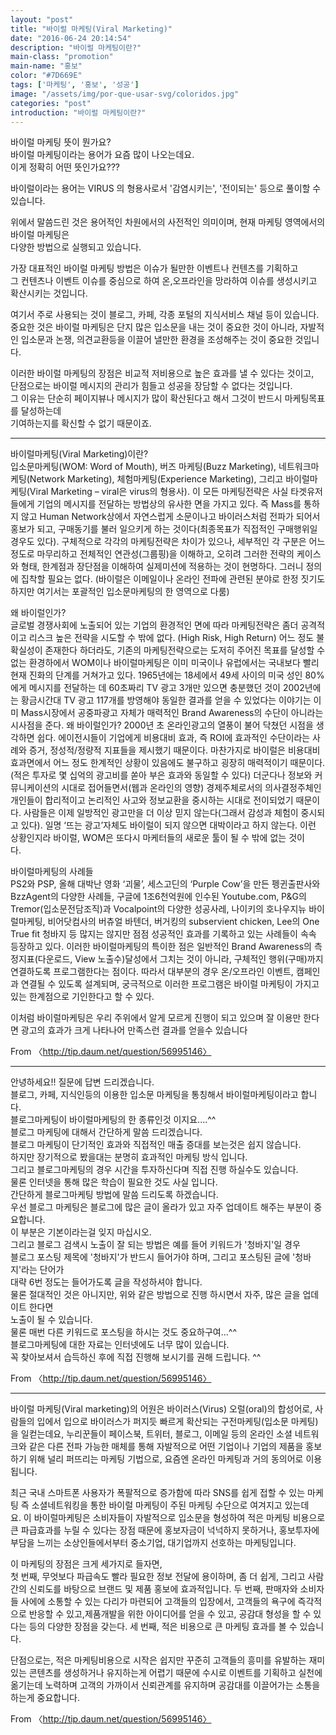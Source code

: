```yaml
---
layout: "post"
title: "바이럴 마케팅(Viral Marketing)"
date: "2016-06-24 20:14:54"
description: "바이럴 마케팅이란?"
main-class: "promotion"
main-name: "홍보"
color: "#7D669E"
tags: ['마케팅', '홍보', '성공']
image: "/assets/img/por-que-usar-svg/coloridos.jpg"
categories: "post"
introduction: "바이럴 마케팅이란?"
---
```


바이럴 마케팅 뜻이 뭔가요?  
바이럴 마케팅이라는 용어가 요즘 많이 나오는데요.  
이게 정확히 어떤 뜻인가요???





바이럴이라는 용어는 VIRUS 의 형용사로서 '감염시키는', '전이되는' 등으로 풀이할 수 있습니다.

위에서 말씀드린 것은 용어적인 차원에서의 사전적인 의미이며, 현재 마케팅 영역에서의 바이럴 마케팅은  
다양한 방법으로 실행되고 있습니다.

  
가장 대표적인 바이럴 마케팅 방법은 이슈가 될만한 이벤트나 컨텐츠를 기획하고  
그 컨텐츠나 이벤트 이슈를 중심으로 하여 온,오프라인을 망라하여 이슈를 생성시키고  
확산시키는 것입니다.

  
여기서 주로 사용되는 것이 블로그, 카페, 각종 포털의 지식서비스 채널 등이 있습니다.  
중요한 것은 바이럴 마케팅은 단지 많은 입소문을 내는 것이 중요한 것이 아니라, 자발적인 입소문과 논쟁, 의견교환등을 이끌어 낼만한 환경을 조성해주는 것이 중요한 것입니다.

  
이러한 바이럴 마케팅의 장점은 비교적 저비용으로 높은 효과를 낼 수 있다는 것이고,  
단점으로는 바이럴 메시지의 관리가 힘들고 성공을 장담할 수 없다는 것입니다.  
그 이유는 단순히 페이지뷰나 메시지가 많이 확산된다고 해서 그것이 반드시 마케팅목표를 달성하는데  
기여하는지를 확신할 수 없기 때문이죠.



-----------------------------------------------------------------  
바이럴마케팅(Viral Marketing)이란?  
입소문마케팅(WOM: Word of Mouth), 버즈 마케팅(Buzz Marketing), 네트워크마케팅(Network Marketing), 체험마케팅(Experience Marketing), 그리고 바이럴마케팅(Viral Marketing – viral은 virus의 형용사). 이 모든 마케팅전략은 사실 타겟유저들에게 기업의 메시지를 전달하는 방법상의 유사한 면을 가지고 있다. 즉 Mass를 통하지 않고 Human Network상에서 자연스럽게 소문이나고 바이러스처럼 전파가 되어서 홍보가 되고, 구매동기를 불러 일으키게 하는 것이다(최종목표가 직접적인 구매행위일 경우도 있다). 구체적으로 각각의 마케팅전략은 차이가 있으나, 세부적인 각 구분은 어느 정도로 마무리하고 전체적인 연관성(그룹핑)을 이해하고, 오히려 그러한 전략의 케이스와 형태, 한계점과 장단점을 이해하여 실제미션에 적용하는 것이 현명하다. 그러니 정의에 집착할 필요는 없다. (바이럴은 이메일이나 온라인 전파에 관련된 분야로 한정 짓기도 하지만 여기서는 포괄적인 입소문마케팅의 한 영역으로 다룸)

왜 바이럴인가?  
글로벌 경쟁사회에 노출되어 있는 기업의 환경적인 면에 따라 마케팅전략은 좀더 공격적이고 리스크 높은 전략을 시도할 수 밖에 없다. (High Risk, High Return) 어느 정도 불확실성이 존재한다 하더라도, 기존의 마케팅전략으로는 도저히 주어진 목표를 달성할 수 없는 환경하에서 WOM이나 바이럴마케팅은 이미 미국이나 유럽에서는 국내보다 빨리 현재 진화의 단계를 거쳐가고 있다. 1965년에는 18세에서 49세 사이의 미국 성인 80%에게 메시지를 전달하는 데 60초짜리 TV 광고 3개만 있으면 충분했던 것이 2002년에는 황금시간대 TV 광고 117개를 방영해야 동일한 결과를 얻을 수 있었다는 이야기는 이미 Mass시장에서 공중파광고 자체가 매력적인 Brand Awareness의 수단이 아니라는 시사점을 준다. 왜 바이럴인가? 2000년 초 온라인광고의 열풍이 불어 닥쳤던 시점을 생각하면 쉽다. 에이전시들이 기업에게 비용대비 효과, 즉 ROI에 효과적인 수단이라는 사례와 증거, 정성적/정량적 지표들을 제시했기 때문이다. 마찬가지로 바이럴은 비용대비 효과면에서 어느 정도 한계적인 상황이 있음에도 불구하고 굉장히 매력적이기 때문이다. (적은 투자로 몇 십억의 광고비를 쏟아 부은 효과와 동일할 수 있다) 더군다나 정보와 커뮤니케이션의 시대로 접어들면서(웹과 온라인의 영향) 경제주체로서의 의사결정주체인 개인들이 합리적이고 논리적인 사고와 정보교환을 중시하는 시대로 전이되었기 때문이다. 사람들은 이제 일방적인 광고만을 더 이상 믿지 않는다(그래서 감성과 체험이 중시되고 있다). 일명 ‘뜨는 광고’자체도 바이럴이 되지 않으면 대박이라고 하지 않는다. 이런 상황인지라 바이럴, WOM은 또다시 마케터들의 새로운 툴이 될 수 밖에 없는 것이다.                                 

바이럴마케팅의 사례들  
PS2와 PSP, 올해 대박난 영화 ‘괴물’, 세스고딘의 ‘Purple Cow’을 만든 펭귄출판사와 BzzAgent의 다양한 사례들, 구글에 1조6천억원에 인수된 Youtube.com, P&G의 Tremor(입소문전담조직)과 Vocalpoint의 다양한 성공사레, 나이키의 호나우지뉴 바이럴마케팅, 비어닷컴사의 버츄얼 바텐더, 버거킹의 subservient chicken, Lee의 One True fit 청바지 등 많지는 않지만 점점 성공적인 효과를 기록하고 있는 사례들이 속속 등장하고 있다. 이러한 바이럴마케팅의 특이한 점은 일반적인 Brand Awareness의 측정지표(다운로드, View 노출수)달성에서 그치는 것이 아니라, 구체적인 행위(구매)까지 연결하도록 프로그램한다는 점이다. 따라서 대부분의 경우 온/오프라인 이벤트, 캠페인과 연결될 수 있도록 설계되며, 궁극적으로 이러한 프로그램은 바이럴 마케팅이 가지고 있는 한계점으로 기인한다고 할 수 있다.

이처럼 바이럴마케팅은 우리 주위에서 알게 모르게 진행이 되고 있으며 잘 이용만 한다면 광고의 효과가 크게 나타나어 만족스런 결과를 얻을수 있습니다

From 〈http://tip.daum.net/question/56995146〉 

----------------------------------------------------------------  
안녕하세요!! 질문에 답변 드리겠습니다.  
블로그, 카페, 지식인등의 이용한 입소문 마케팅을 통칭해서 바이럴마케팅이라고 합니다.  
블로그마케팅이 바이럴마케팅의 한 종류인것 이지요....^^  
블로그 마케팅에 대해서 간단하게 말씀 드리겠습니다.  
블로그 마케팅이 단기적인 효과와 직접적인 매출 증대를 보는것은 쉽지 않습니다.  
하지만 장기적으로 봤을대는 분명히 효과적인 마케팅 방식 입니다.  
그리고 블로그마케팅의 경우 시간을 투자하신다며 직접 진행 하실수도 있습니다.  
물론 인터넷을 통해 많은 학습이 필요한 것도 사실 입니다.  
간단하게 블로그마케팅 방법에 말씀 드리도록 하겠습니다.  
우선 블로그 마케팅은 블로그에 많은 글이 올라가 있고 자주 업데이트 해주는 부분이 중요합니다.  
이 부분은 기본이라는걸 잊지 마십시오.  
그리고 블로그 검색시 노출이 잘 되는 방법은 예를 들어 키워드가 '청바지'일 경우  
블로그 포스팅 제목에 '청바지'가 반드시 들어가야 하며, 그리고 포스팅된 글에 '청바지'라는 단어가  
대략 6번 정도는 들어가도록 글을 작성하셔야 합니다.  
물론 절대적인 것은 아니지만, 위와 같은 방법으로 진행 하시면서 자주, 많은 글을 업데이트 한다면  
노출이 될 수 있습니다.  
물론 매번 다른 키워드로 포스팅을 하시는 것도 중요하구여...^^  
블로그마케팅에 대한 자료는 인터넷에도 너무 많이 있습니다.  
꼭 찾아보셔서 습득하신 후에 직접 진행해 보시기를 권해 드립니다. ^^

From 〈http://tip.daum.net/question/56995146〉 

-------------------------------------------------------------------  
바이럴 마케팅(Viral marketing)의 어원은 바이러스(Virus) 오럴(oral)의 합성어로, 사람들의 입에서 입으로 바이러스가 퍼지듯 빠르게 확산되는 구전마케팅(입소문 마케팅)을 일컫는데요, 누리꾼들이 페이스북, 트위터, 블로그, 이메일 등의 온라인 소셜 네트워크와 같은 다른 전파 가능한 매체를 통해 자발적으로 어떤 기업이나 기업의 제품을 홍보하기 위해 널리 퍼뜨리는 마케팅 기법으로, 요즘엔 온라인 마케팅과 거의 동의어로 이용됩니다.

최근 국내 스마트폰 사용자가 폭팔적으로 증가함에 따라 SNS를 쉽게 접할 수 있는 마케팅 즉 소셜네트워킹을 통한 바이럴 마케팅이 주된 마케팅 수단으로 여겨지고 있는데요. 이 바이럴마케팅은 소비자들이 자발적으로 입소문을 형성하여 적은 마케팅 비용으로 큰 파급효과를 누릴 수 있다는 장점 때문에 홍보자금이 넉넉하지 못하거나, 홍보투자에 부담을 느끼는 소상인들에서부터 중소기업, 대기업까지 선호하는 마케팅입니다.

이 마케팅의 장점은 크게 세가지로 들자면,  
첫 번째, 무엇보다 파급속도 빨라 필요한 정보 전달에 용이하며, 좀 더 쉽게, 그리고 사람간의 신뢰도를 바탕으로 브랜드 및 제품 홍보에 효과적입니다. 두 번째, 판매자와 소비자들 사에에 소통할 수 있는 다리가 마련되어 고객들의 입장에서, 고객들의 욕구에 즉각적으로 반응할 수 있고,제품개발을 위한 아이디어를 얻을 수 있고, 공감대 형성을 할 수 있다는 등의 다양한 장점을 갖는다. 세 번째, 적은 비용으로 큰 마케팅 효과를 볼 수 있습니다.

단점으로는, 적은 마케팅비용으로 시작은 쉽지만 꾸준히 고객들의 흥미를 유발하는 재미있는 콘텐츠를 생성하거나 유지하는게 어렵기 때문에 수시로 이벤트를 기획하고 실천에 옮기는데 노력하며 고객의 가까이서 신뢰관계를 유지하며 공감대를 이끌어가는 소통을 하는게 중요합니다.

From 〈http://tip.daum.net/question/56995146〉 



  

